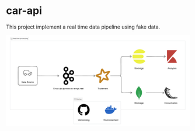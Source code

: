 # car-api
This project implement a real time data pipeline using fake data.

![Project architecture](images/realtime_workflow.png)